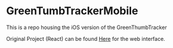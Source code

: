 # GreenTumbTrackerMobile
This is a repo housing the iOS version of the GreenThumbTracker

Original Project (React) can be found [Here](https://github.com/aaron-parker-cs/greenthumbtracker.git) for the web interface.
